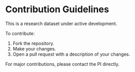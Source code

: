 # Contribution Guidelines

This is a research dataset under active development.

To contribute:
1. Fork the repository.
2. Make your changes.
3. Open a pull request with a description of your changes.

For major contributions, please contact the PI directly.
